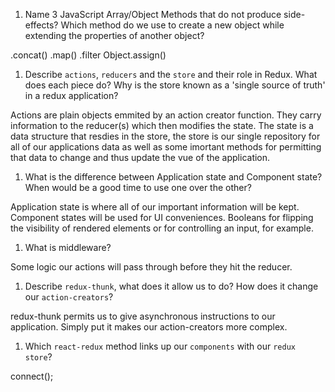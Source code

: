 1.  Name 3 JavaScript Array/Object Methods that do not produce side-effects? Which method do we use to create a new object while extending the properties of another object?

.concat() .map() .filter Object.assign()

1.  Describe `actions`, `reducers` and the `store` and their role in Redux. What does each piece do? Why is the store known as a 'single source of truth' in a redux application?

Actions are plain objects emmited by an action creator function. They carry information to the reducer(s) which then modifies the state. The state is a data structure that resdies in the store, the store is our single repository for all of our applications data as well as some imortant methods for permitting that data to change and thus update the vue of the application.

1.  What is the difference between Application state and Component state? When would be a good time to use one over the other?

Application state is where all of our important information will be kept. Component states will be used for UI conveniences. Booleans for flipping the visibility of rendered elements or for controlling an input, for example.

1.  What is middleware?

Some logic our actions will pass through before they hit the reducer.

1.  Describe `redux-thunk`, what does it allow us to do? How does it change our `action-creators`?

redux-thunk permits us to give asynchronous instructions to our application. Simply put it makes our action-creators more complex.

1.  Which `react-redux` method links up our `components` with our `redux store`?

connect();
